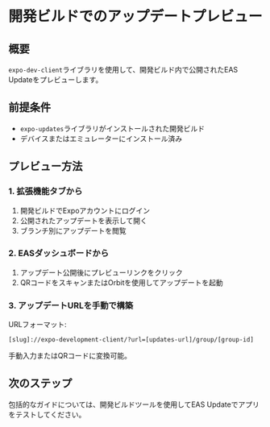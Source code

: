# 開発ビルドでのアップデートプレビュー

## 概要

`expo-dev-client`ライブラリを使用して、開発ビルド内で公開されたEAS Updateをプレビューします。

## 前提条件

- `expo-updates`ライブラリがインストールされた開発ビルド
- デバイスまたはエミュレーターにインストール済み

## プレビュー方法

### 1. 拡張機能タブから

1. 開発ビルドでExpoアカウントにログイン
2. 公開されたアップデートを表示して開く
3. ブランチ別にアップデートを閲覧

### 2. EASダッシュボードから

1. アップデート公開後にプレビューリンクをクリック
2. QRコードをスキャンまたはOrbitを使用してアップデートを起動

### 3. アップデートURLを手動で構築

URLフォーマット:
```
[slug]://expo-development-client/?url=[updates-url]/group/[group-id]
```

手動入力またはQRコードに変換可能。

## 次のステップ

包括的なガイドについては、開発ビルドツールを使用してEAS Updateでアプリをテストしてください。
